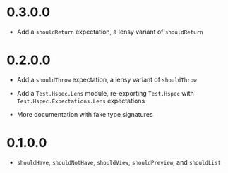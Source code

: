 0.3.0.0
=======

  * Add a `shouldReturn` expectation, a lensy variant of `shouldReturn`

0.2.0.0
=======

  * Add a `shouldThrow` expectation, a lensy variant of `shouldThrow`

  * Add a `Test.Hspec.Lens` module, re-exporting `Test.Hspec` with
`Test.Hspec.Expectations.Lens` expectations

  * More documentation with fake type signatures

0.1.0.0
=======

  * `shouldHave`, `shouldNotHave`, `shouldView`, `shouldPreview`, and `shouldList`
